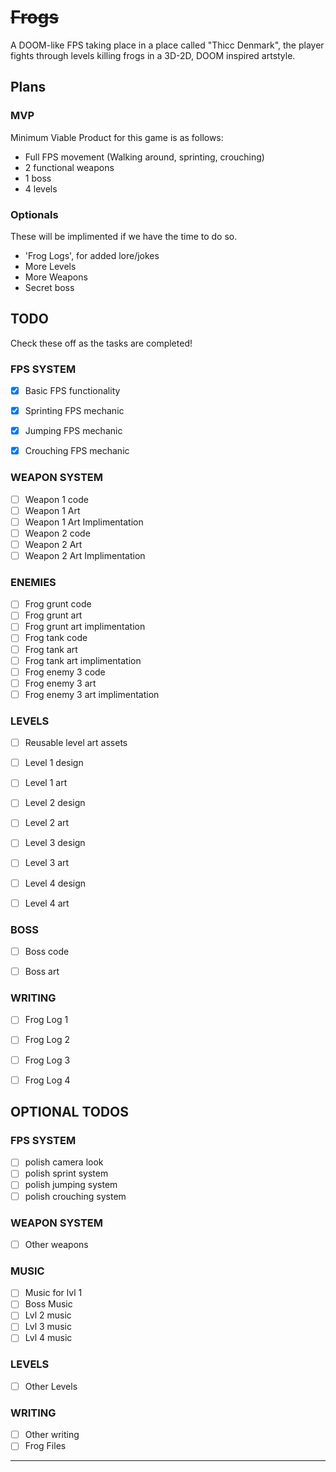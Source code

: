 # ~~Frogs~~

A DOOM-like FPS taking place in a place called "Thicc Denmark", the player fights through levels killing frogs in a 3D-2D, DOOM inspired artstyle. 

## Plans

### MVP

Minimum Viable Product for this game is as follows:

* Full FPS movement (Walking around, sprinting, crouching)
* 2 functional weapons
* 1 boss
* 4 levels

### Optionals

These will be implimented if we have the time to do so.

* 'Frog Logs', for added lore/jokes
* More Levels
* More Weapons
* Secret boss

## TODO

Check these off as the tasks are completed!

### FPS SYSTEM
- [x] Basic FPS functionality
- [x] Sprinting FPS mechanic
- [x] Jumping FPS mechanic
- [x] Crouching FPS mechanic


### WEAPON SYSTEM
- [ ] Weapon 1 code 
- [ ] Weapon 1 Art
- [ ] Weapon 1 Art Implimentation
- [ ] Weapon 2 code 
- [ ] Weapon 2 Art
- [ ] Weapon 2 Art Implimentation

### ENEMIES
- [ ] Frog grunt code
- [ ] Frog grunt art
- [ ] Frog grunt art implimentation
- [ ] Frog tank code
- [ ] Frog tank art
- [ ] Frog tank art implimentation
- [ ] Frog enemy 3 code
- [ ] Frog enemy 3 art
- [ ] Frog enemy 3 art implimentation

### LEVELS
- [ ] Reusable level art assets
- [ ] Level 1 design
- [ ] Level 1 art
- [ ] Level 2 design
- [ ] Level 2 art
- [ ] Level 3 design
- [ ] Level 3 art
- [ ] Level 4 design
- [ ] Level 4 art


### BOSS
- [ ] Boss code
- [ ] Boss art


### WRITING
- [ ] Frog Log 1
- [ ] Frog Log 2
- [ ] Frog Log 3
- [ ] Frog Log 4


## OPTIONAL TODOS
### FPS SYSTEM
- [ ] polish camera look
- [ ] polish sprint system
- [ ] polish jumping system
- [ ] polish crouching system

### WEAPON SYSTEM
- [ ] Other weapons

### MUSIC
- [ ] Music for lvl 1
- [ ] Boss Music 
- [ ] Lvl 2 music
- [ ] Lvl 3 music
- [ ] Lvl 4 music

### LEVELS
- [ ] Other Levels


### WRITING
- [ ] Other writing
- [ ] Frog Files

---

